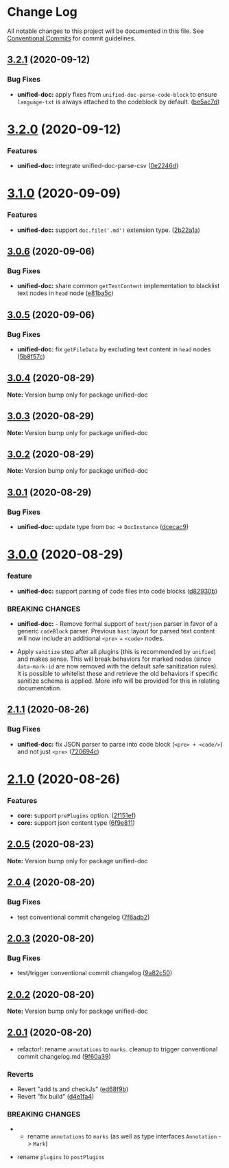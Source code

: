 # Change Log

All notable changes to this project will be documented in this file.
See [Conventional Commits](https://conventionalcommits.org) for commit guidelines.

## [3.2.1](https://github.com/unified-doc/unified-doc/compare/unified-doc@3.2.0...unified-doc@3.2.1) (2020-09-12)


### Bug Fixes

* **unified-doc:** apply fixes from `unified-doc-parse-code-block` to ensure `language-txt` is always attached to the codeblock by default. ([be5ac7d](https://github.com/unified-doc/unified-doc/commit/be5ac7dc7fbcc40607f7408e31418a94f381a485))





# [3.2.0](https://github.com/unified-doc/unified-doc/compare/unified-doc@3.1.0...unified-doc@3.2.0) (2020-09-12)


### Features

* **unified-doc:** integrate unified-doc-parse-csv ([0e2246d](https://github.com/unified-doc/unified-doc/commit/0e2246d09c3e7ca49ab9a71fdd31f0caf53604c1))





# [3.1.0](https://github.com/unified-doc/unified-doc/compare/unified-doc@3.0.6...unified-doc@3.1.0) (2020-09-09)


### Features

* **unified-doc:** support `doc.file('.md')` extension type. ([2b22a1a](https://github.com/unified-doc/unified-doc/commit/2b22a1a692ddf799452c15c60701037e9234b009))





## [3.0.6](https://github.com/unified-doc/unified-doc/compare/unified-doc@3.0.5...unified-doc@3.0.6) (2020-09-06)


### Bug Fixes

* **unified-doc:** share common `getTextContent` implementation to blacklist text nodes in `head` node ([e81ba5c](https://github.com/unified-doc/unified-doc/commit/e81ba5ce18c04d0798d8283d7949cd0045b9ff88))





## [3.0.5](https://github.com/unified-doc/unified-doc/compare/unified-doc@3.0.4...unified-doc@3.0.5) (2020-09-06)


### Bug Fixes

* **unified-doc:** fix `getFileData` by excluding text content in `head` nodes ([5b8f57c](https://github.com/unified-doc/unified-doc/commit/5b8f57cbd0b941660218ae58aeea9f6834825d55))





## [3.0.4](https://github.com/unified-doc/unified-doc/compare/unified-doc@3.0.3...unified-doc@3.0.4) (2020-08-29)

**Note:** Version bump only for package unified-doc





## [3.0.3](https://github.com/unified-doc/unified-doc/compare/unified-doc@3.0.2...unified-doc@3.0.3) (2020-08-29)

**Note:** Version bump only for package unified-doc





## [3.0.2](https://github.com/unified-doc/unified-doc/compare/unified-doc@3.0.1...unified-doc@3.0.2) (2020-08-29)

**Note:** Version bump only for package unified-doc





## [3.0.1](https://github.com/unified-doc/unified-doc/compare/unified-doc@3.0.0...unified-doc@3.0.1) (2020-08-29)


### Bug Fixes

* **unified-doc:** update type from `Doc` ->  `DocInstance` ([dcecac9](https://github.com/unified-doc/unified-doc/commit/dcecac9bcd8a5de62138b33378a822c28e9848a0))





# [3.0.0](https://github.com/unified-doc/unified-doc/compare/unified-doc@2.1.1...unified-doc@3.0.0) (2020-08-29)


### feature

* **unified-doc:** support parsing of code files into code blocks ([d82930b](https://github.com/unified-doc/unified-doc/commit/d82930bb921993a833cf4e4159d7ea9bd394f9ac))


### BREAKING CHANGES

* **unified-doc:** - Remove formal support of `text`/`json` parser in favor of a generic `codeBlock` parser.  Previous `hast` layout for parsed text content will now include an additional `<pre>` + `<code>` nodes.
- Apply `sanitize` step after all plugins (this is recommended by `unified`) and makes sense.  This will break behaviors for marked nodes (since `data-mark-id` are now removed with the default safe sanitization rules).  It is possible to whitelist these and retrieve the old behaviors if specific sanitize schema is applied.  More info will be provided for this in relating documentation.





## [2.1.1](https://github.com/unified-doc/unified-doc/compare/unified-doc@2.1.0...unified-doc@2.1.1) (2020-08-26)


### Bug Fixes

* **unified-doc:** fix JSON parser to parse into code block (`<pre> + <code/>`) and not just `<pre>` ([720694c](https://github.com/unified-doc/unified-doc/commit/720694c732abad281c91f34342aae1b47a124edf))





# [2.1.0](https://github.com/unified-doc/unified-doc/compare/unified-doc@2.0.5...unified-doc@2.1.0) (2020-08-26)


### Features

* **core:** support `prePlugins` option. ([2f151ef](https://github.com/unified-doc/unified-doc/commit/2f151efe1e9133e14c2ccee318053450eae303c2))
* **core:** support json content type ([6f9e811](https://github.com/unified-doc/unified-doc/commit/6f9e811b31b0381375f353b8377421e733029daf))





## [2.0.5](https://github.com/unified-doc/unified-doc/compare/unified-doc@2.0.4...unified-doc@2.0.5) (2020-08-23)

**Note:** Version bump only for package unified-doc





## [2.0.4](https://github.com/unified-doc/unified-doc/compare/unified-doc@2.0.3...unified-doc@2.0.4) (2020-08-20)


### Bug Fixes

* test conventional commit changelog ([7f6adb2](https://github.com/unified-doc/unified-doc/commit/7f6adb28ef2458ceea1f647a77c69a5ecb971163))





## [2.0.3](https://github.com/unified-doc/unified-doc/compare/unified-doc@2.0.2...unified-doc@2.0.3) (2020-08-20)


### Bug Fixes

* test/trigger conventional commit changelog ([9a82c50](https://github.com/unified-doc/unified-doc/commit/9a82c501d9eea778a7b9cc2137aa86dec8ca2302))





## [2.0.2](https://github.com/unified-doc/unified-doc/compare/unified-doc@2.0.1...unified-doc@2.0.2) (2020-08-20)

**Note:** Version bump only for package unified-doc





## [2.0.1](https://github.com/unified-doc/unified-doc/compare/unified-doc@2.0.1...unified-doc@2.0.1) (2020-08-20)


* refactor!: rename `annotations` to `marks`.  cleanup to trigger conventional commit changelog.md ([9f60a39](https://github.com/unified-doc/unified-doc/commit/9f60a399daf57b41ee622bf9cd1c82213cf4ce54))


### Reverts

* Revert "add ts and checkJs" ([ed68f9b](https://github.com/unified-doc/unified-doc/commit/ed68f9bf7b64b6d2c8a6502b900f260709bc0191))
* Revert "fix build" ([d4e1fa4](https://github.com/unified-doc/unified-doc/commit/d4e1fa465c8e9252aa29338ac032a483766eeb7b))


### BREAKING CHANGES

* - rename `annotations` to `marks` (as well as type interfaces `Annotation` -> `Mark`)
- rename `plugins` to `postPlugins`
